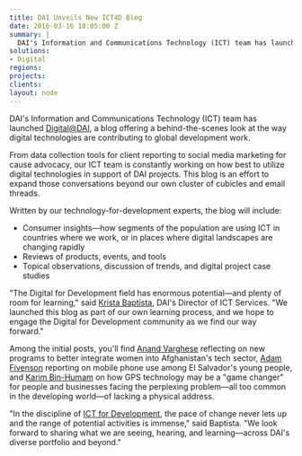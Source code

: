 ```yaml
---
title: DAI Unveils New ICT4D Blog
date: 2016-03-16 18:05:00 Z
summary: |
  DAI's Information and Communications Technology (ICT) team has launched Digital@DAI, a blog offering a behind-the-scenes look at the way digital technologies are contributing to global development work.
solutions:
- Digital
regions:
projects:
clients:
layout: node
---
```

DAI's Information and Communications Technology (ICT) team has launched [Digital@DAI][1], a blog offering a behind-the-scenes look at the way digital technologies are contributing to global development work.

From data collection tools for client reporting to social media marketing for cause advocacy, our ICT team is constantly working on how best to utilize digital technologies in support of DAI projects. This blog is an effort to expand those conversations beyond our own cluster of cubicles and email threads.

Written by our technology-for-development experts, the blog will include:

* Consumer insights—how segments of the population are using ICT in countries where we work, or in places where digital landscapes are changing rapidly
* Reviews of products, events, and tools
* Topical observations, discussion of trends, and digital project case studies

"The Digital for Development field has enormous potential—and plenty of room for learning," said [Krista Baptista][2], DAI's Director of ICT Services. "We launched this blog as part of our own learning process, and we hope to engage the Digital for Development community as we find our way forward."

Among the initial posts, you'll find [Anand Varghese][3] reflecting on new programs to better integrate women into Afghanistan's tech sector, [Adam Fivenson][4] reporting on mobile phone use among El Salvador's young people, and [Karim Bin-Humam][5] on how GPS technology may be a "game changer" for people and businesses facing the perplexing problem—all too common in the developing world—of lacking a physical address.

"In the discipline of [ICT for Development][6], the pace of change never lets up and the range of potential activities is immense," said Baptista. "We look forward to sharing what we are seeing, hearing, and learning—across DAI's diverse portfolio and beyond."

[1]: http://dai-global-digital.com/
[2]: /who-we-are/our-team/krista-baptista
[3]: /who-we-are/our-team/anand-varghese
[4]: /who-we-are/our-team/adam-fivenson
[5]: /who-we-are/our-team/karim-bin-humam
[6]: /our-work/solutions/digital
